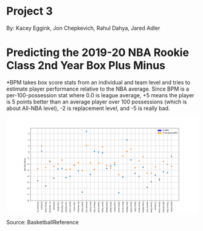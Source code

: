# Project 3
By: Kacey Eggink, Jon Chepkevich, Rahul Dahya, Jared Adler

# Predicting the 2019-20 NBA Rookie Class 2nd Year Box Plus Minus

*BPM takes box score stats from an individual and team level and tries to estimate player performance relative to the NBA average. Since BPM is a per-100-possession stat where 0.0 is league average, +5 means the player is 5 points better than an average player over 100 possessions (which is about All-NBA level), -2 is replacement level, and -5 is really bad.

![BPM Difference](Predicted_BPM.png)

Source: BasketballReference
